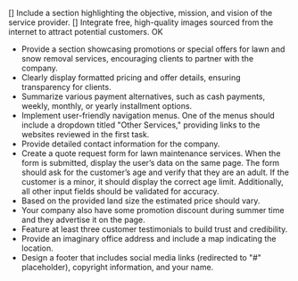 []	Include a section highlighting the objective, mission, and vision of the service provider.
[]	Integrate free, high-quality images sourced from the internet to attract potential customers. OK
-	Provide a section showcasing promotions or special offers for lawn and snow removal services, encouraging clients to partner with the company.
-	Clearly display formatted pricing and offer details, ensuring transparency for clients.
-	Summarize various payment alternatives, such as cash payments, weekly, monthly, or yearly installment options.
-	Implement user-friendly navigation menus. One of the menus should include a dropdown titled "Other Services," providing links to the websites reviewed in the first task.
-	Provide detailed contact information for the company.
-	Create a quote request form for lawn maintenance services. When the form is submitted, display the user’s data on the same page. The form should ask for the customer’s age and verify that they are an adult. If the customer is a minor, it should display the correct age limit. Additionally, all other input fields should be validated for accuracy. 
-	Based on the provided land size the estimated price should vary.
-	Your company also have some promotion discount during summer time and they advertise it on the page.
-	Feature at least three customer testimonials to build trust and credibility.
-	Provide an imaginary office address and include a map indicating the location.
-	Design a footer that includes social media links (redirected to "#" placeholder), copyright information, and your name.
